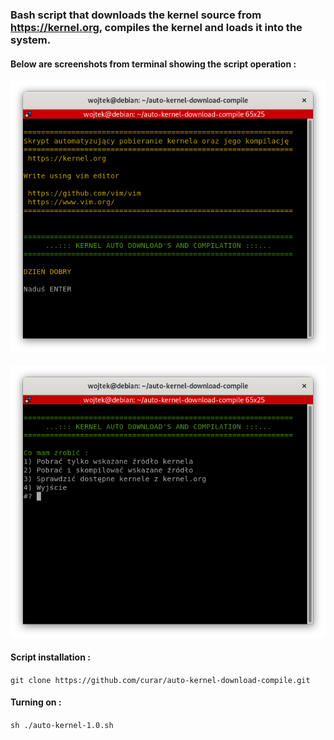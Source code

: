 ### Bash script that downloads the kernel source from https://kernel.org, compiles the kernel and loads it into the system. 
#### Below are screenshots from terminal showing the script operation :
![Terminal1](/image/terminal-1.png)
####
![Terminal2](/image/terminal-2.png)
#### Script installation :
`git clone https://github.com/curar/auto-kernel-download-compile.git`
#### Turning on :
`sh ./auto-kernel-1.0.sh`
